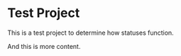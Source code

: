 # Test Project

This is a test project to determine how statuses function.


And this is more content.
